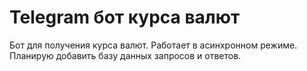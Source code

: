 # Telegram бот курса валют
Бот для получения курса валют. Работает в асинхронном режиме. Планирую добавить базу данных запросов и ответов.
